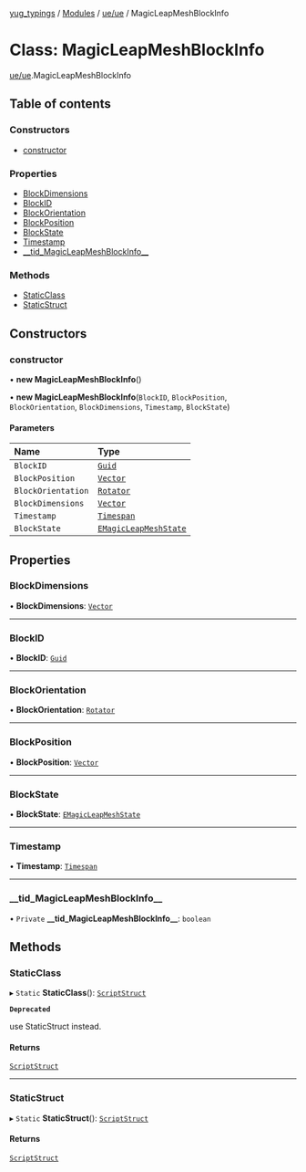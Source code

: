 [yug_typings](../README.md) / [Modules](../modules.md) / [ue/ue](../modules/ue_ue.md) / MagicLeapMeshBlockInfo

# Class: MagicLeapMeshBlockInfo

[ue/ue](../modules/ue_ue.md).MagicLeapMeshBlockInfo

## Table of contents

### Constructors

- [constructor](ue_ue.MagicLeapMeshBlockInfo.md#constructor)

### Properties

- [BlockDimensions](ue_ue.MagicLeapMeshBlockInfo.md#blockdimensions)
- [BlockID](ue_ue.MagicLeapMeshBlockInfo.md#blockid)
- [BlockOrientation](ue_ue.MagicLeapMeshBlockInfo.md#blockorientation)
- [BlockPosition](ue_ue.MagicLeapMeshBlockInfo.md#blockposition)
- [BlockState](ue_ue.MagicLeapMeshBlockInfo.md#blockstate)
- [Timestamp](ue_ue.MagicLeapMeshBlockInfo.md#timestamp)
- [\_\_tid\_MagicLeapMeshBlockInfo\_\_](ue_ue.MagicLeapMeshBlockInfo.md#__tid_magicleapmeshblockinfo__)

### Methods

- [StaticClass](ue_ue.MagicLeapMeshBlockInfo.md#staticclass)
- [StaticStruct](ue_ue.MagicLeapMeshBlockInfo.md#staticstruct)

## Constructors

### constructor

• **new MagicLeapMeshBlockInfo**()

• **new MagicLeapMeshBlockInfo**(`BlockID`, `BlockPosition`, `BlockOrientation`, `BlockDimensions`, `Timestamp`, `BlockState`)

#### Parameters

| Name | Type |
| :------ | :------ |
| `BlockID` | [`Guid`](ue_ue_s.Guid.md) |
| `BlockPosition` | [`Vector`](ue_ue_s.Vector.md) |
| `BlockOrientation` | [`Rotator`](ue_ue_s.Rotator.md) |
| `BlockDimensions` | [`Vector`](ue_ue_s.Vector.md) |
| `Timestamp` | [`Timespan`](ue_ue.Timespan.md) |
| `BlockState` | [`EMagicLeapMeshState`](../enums/ue_ue.EMagicLeapMeshState.md) |

## Properties

### BlockDimensions

• **BlockDimensions**: [`Vector`](ue_ue_s.Vector.md)

___

### BlockID

• **BlockID**: [`Guid`](ue_ue_s.Guid.md)

___

### BlockOrientation

• **BlockOrientation**: [`Rotator`](ue_ue_s.Rotator.md)

___

### BlockPosition

• **BlockPosition**: [`Vector`](ue_ue_s.Vector.md)

___

### BlockState

• **BlockState**: [`EMagicLeapMeshState`](../enums/ue_ue.EMagicLeapMeshState.md)

___

### Timestamp

• **Timestamp**: [`Timespan`](ue_ue.Timespan.md)

___

### \_\_tid\_MagicLeapMeshBlockInfo\_\_

• `Private` **\_\_tid\_MagicLeapMeshBlockInfo\_\_**: `boolean`

## Methods

### StaticClass

▸ `Static` **StaticClass**(): [`ScriptStruct`](ue_ue.ScriptStruct.md)

**`Deprecated`**

use StaticStruct instead.

#### Returns

[`ScriptStruct`](ue_ue.ScriptStruct.md)

___

### StaticStruct

▸ `Static` **StaticStruct**(): [`ScriptStruct`](ue_ue.ScriptStruct.md)

#### Returns

[`ScriptStruct`](ue_ue.ScriptStruct.md)
